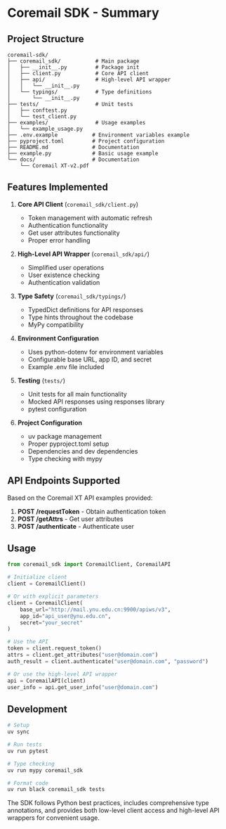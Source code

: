 # Coremail SDK - Summary

## Project Structure
```
coremail-sdk/
├── coremail_sdk/           # Main package
│   ├── __init__.py         # Package init
│   ├── client.py           # Core API client
│   ├── api/                # High-level API wrapper
│   │   └── __init__.py
│   └── typings/            # Type definitions
│       └── __init__.py
├── tests/                  # Unit tests
│   ├── conftest.py
│   └── test_client.py
├── examples/               # Usage examples
│   └── example_usage.py
├── .env.example           # Environment variables example
├── pyproject.toml         # Project configuration
├── README.md              # Documentation
├── example.py             # Basic usage example
└── docs/                  # Documentation
    └── Coremail XT-v2.pdf
```

## Features Implemented

1. **Core API Client** (`coremail_sdk/client.py`)
   - Token management with automatic refresh
   - Authentication functionality
   - Get user attributes functionality
   - Proper error handling

2. **High-Level API Wrapper** (`coremail_sdk/api/`)
   - Simplified user operations
   - User existence checking
   - Authentication validation

3. **Type Safety** (`coremail_sdk/typings/`)
   - TypedDict definitions for API responses
   - Type hints throughout the codebase
   - MyPy compatibility

4. **Environment Configuration**
   - Uses python-dotenv for environment variables
   - Configurable base URL, app ID, and secret
   - Example .env file included

5. **Testing** (`tests/`)
   - Unit tests for all main functionality
   - Mocked API responses using responses library
   - pytest configuration

6. **Project Configuration**
   - uv package management
   - Proper pyproject.toml setup
   - Dependencies and dev dependencies
   - Type checking with mypy

## API Endpoints Supported

Based on the Coremail XT API examples provided:

1. **POST /requestToken** - Obtain authentication token
2. **POST /getAttrs** - Get user attributes
3. **POST /authenticate** - Authenticate user

## Usage

```python
from coremail_sdk import CoremailClient, CoremailAPI

# Initialize client
client = CoremailClient()

# Or with explicit parameters
client = CoremailClient(
    base_url="http://mail.ynu.edu.cn:9900/apiws/v3",
    app_id="api_user@ynu.edu.cn", 
    secret="your_secret"
)

# Use the API
token = client.request_token()
attrs = client.get_attributes("user@domain.com")
auth_result = client.authenticate("user@domain.com", "password")

# Or use the high-level API wrapper
api = CoremailAPI(client)
user_info = api.get_user_info("user@domain.com")
```

## Development

```bash
# Setup
uv sync

# Run tests
uv run pytest

# Type checking
uv run mypy coremail_sdk

# Format code
uv run black coremail_sdk tests
```

The SDK follows Python best practices, includes comprehensive type annotations, and provides both low-level client access and high-level API wrappers for convenient usage.